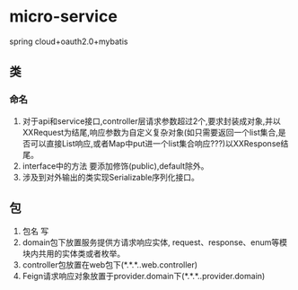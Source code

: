 # micro-service
spring cloud+oauth2.0+mybatis
## 类
### 命名
1. 对于api和service接口,controller层请求参数超过2个,要求封装成对象,并以XXRequest为结尾,响应参数为自定义复杂对象(如只需要返回一个list集合,是否可以直接List<E>响应,或者Map中put进一个list集合响应???)以XXResponse结尾。
2. interface中的方法 要添加修饰(public),default除外。
3. 涉及到对外输出的类实现Serializable序列化接口。

## 包

1. 包名 写
2. domain包下放置服务提供方请求响应实体, request、response、enum等模块内共用的实体类或者枚举。
3. controller包放置在web包下(\*.\*.\*..web.controller)
4. Feign请求响应对象放置于provider.domain下(\*.\*.\*..provider.domain)